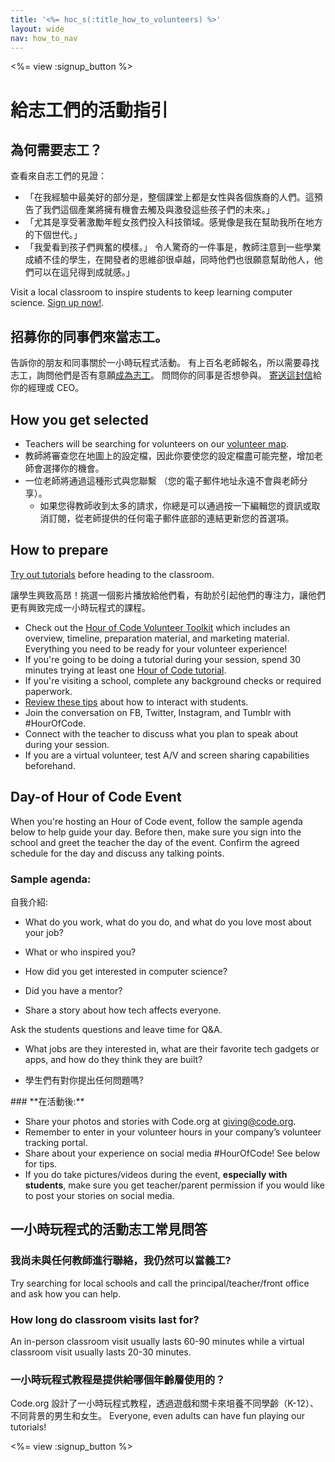 ```yaml
---
title: '<%= hoc_s(:title_how_to_volunteers) %>'
layout: wide
nav: how_to_nav
---
```

<%= view :signup_button %>

# 給志工們的活動指引

## 為何需要志工？

查看來自志工們的見證：

- 「在我經驗中最美好的部分是，整個課堂上都是女性與各個族裔的人們。這預告了我們這個產業將擁有機會去觸及與激發這些孩子們的未來。」
- 「尤其是享受著激勵年輕女孩們投入科技領域。感覺像是我在幫助我所在地方的下個世代。」
- 「我愛看到孩子們興奮的模樣。」 令人驚奇的一件事是，教師注意到一些學業成績不佳的學生，在開發者的思維卻很卓越，同時他們也很願意幫助他人，他們可以在這兒得到成就感。」

Visit a local classroom to inspire students to keep learning computer science. [Sign up now!](https://code.org/volunteer/engineer).

## 招募你的同事們來當志工。

告訴你的朋友和同事關於一小時玩程式活動。 有上百名老師報名，所以需要尋找志工，詢問他們是否有意願[成為志工](https://code.org/volunteer)。 問問你的同事是否想參與。 [寄送這封信](https://hourofcode.com/promote/resources#email)給你的經理或 CEO。

## How you get selected

- Teachers will be searching for volunteers on our [volunteer map](https://code.org/volunteer/local).
- 教師將審查您在地圖上的設定檔，因此你要使您的設定檔盡可能完整，增加老師會選擇你的機會。
- 一位老師將通過這種形式與您聯繫 （您的電子郵件地址永遠不會與老師分享）。 
  - 如果您得教師收到太多的請求，你總是可以通過按一下編輯您的資訊或取消訂閱，從老師提供的任何電子郵件底部的連結更新您的首選項。 

## How to prepare

[Try out tutorials](hourofcode.com/learn) before heading to the classroom.

讓學生興致高昂！挑選一個影片播放給他們看，有助於引起他們的專注力，讓他們更有興致完成一小時玩程式的課程。

- Check out the [Hour of Code Volunteer Toolkit](/files/hoc-volunteer-toolkit.pdf) which includes an overview, timeline, preparation material, and marketing material. Everything you need to be ready for your volunteer experience!
- If you're going to be doing a tutorial during your session, spend 30 minutes trying at least one [Hour of Code tutorial](<%= resolve_url('/learn') %>).
- If you're visiting a school, complete any background checks or required paperwork.
- [Review these tips](https://code.org/files/CSTT_Volunteers.pdf) about how to interact with students.
- Join the conversation on FB, Twitter, Instagram, and Tumblr with #HourOfCode.
- Connect with the teacher to discuss what you plan to speak about during your session.
- If you are a virtual volunteer, test A/V and screen sharing capabilities beforehand.

## Day-of Hour of Code Event

When you're hosting an Hour of Code event, follow the sample agenda below to help guide your day. Before then, make sure you sign into the school and greet the teacher the day of the event. Confirm the agreed schedule for the day and discuss any talking points.

### **Sample agenda:**

自我介紹: </ul>

- What do you work, what do you do, and what do you love most about your job?
- What or who inspired you?
- How did you get interested in computer science?
- Did you have a mentor?
- Share a story about how tech affects everyone.</ul></td> </tr> 
  Ask the students questions and leave time for Q&A. </ul>
  
  - What jobs are they interested in, what are their favorite tech gadgets or apps, and how do they think they are built? 
  - 學生們有對你提出任何問題嗎?</ul></td> </tr> 
    </tbody> </table> 
    ### **在活動後:**
    
    - Share your photos and stories with Code.org at giving@code.org.
    - Remember to enter in your volunteer hours in your company’s volunteer tracking portal.
    - Share about your experience on social media #HourOfCode! See below for tips. 
    - If you do take pictures/videos during the event, **especially with students**, make sure you get teacher/parent permission if you would like to post your stories on social media.
    ## 一小時玩程式的活動志工常見問答
    
    ### **我尚未與任何教師進行聯絡，我仍然可以當義工?**
    
    Try searching for local schools and call the principal/teacher/front office and ask how you can help.
    
    ### **How long do classroom visits last for?**
    
    An in-person classroom visit usually lasts 60-90 minutes while a virtual classroom visit usually lasts 20-30 minutes.
    
    ### **一小時玩程式教程是提供給哪個年齡層使用的？**
    
    Code.org 設計了一小時玩程式教程，透過遊戲和關卡來培養不同學齡（K-12）、不同背景的男生和女生。 Everyone, even adults can have fun playing our tutorials!
    
    <%= view :signup_button %>